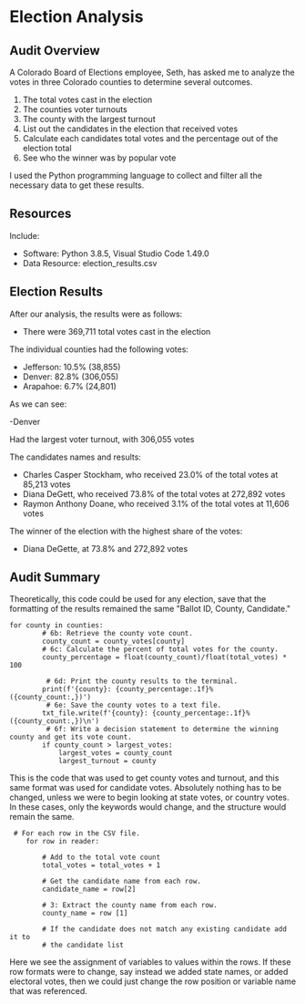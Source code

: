# Election Analysis

## Audit Overview

A Colorado Board of Elections employee, Seth, has asked me to analyze the votes in three Colorado counties to determine several outcomes.
1. The total votes cast in the election
2. The counties voter turnouts
3. The county with the largest turnout
4. List out the candidates in the election that received votes
5. Calculate each candidates total votes and the percentage out of the election total
6. See who the winner was by popular vote

I used the Python programming language to collect and filter all the necessary data to get these results.

## Resources

Include:

- Software: Python 3.8.5, Visual Studio Code 1.49.0
- Data Resource: election_results.csv

## Election Results 

After our analysis, the results were as follows:

- There were 369,711 total votes cast in the election

The individual counties had the following votes:

- Jefferson: 10.5% (38,855)
- Denver: 82.8% (306,055)
- Arapahoe: 6.7% (24,801)

As we can see:

-Denver

Had the largest voter turnout, with 306,055 votes

The candidates names and results:

- Charles Casper Stockham, who received 23.0% of the total votes at 85,213 votes
- Diana DeGett, who received 73.8% of the total votes at 272,892 votes
- Raymon Anthony Doane, who received 3.1% of the total votes at 11,606 votes

The winner of the election with the highest share of the votes:

- Diana DeGette, at 73.8% and 272,892 votes

## Audit Summary

Theoretically, this code could be used for any election, save that the formatting of the results remained the same "Ballot ID, County, Candidate."

```
for county in counties:
        # 6b: Retrieve the county vote count.
        county_count = county_votes[county]
        # 6c: Calculate the percent of total votes for the county.
        county_percentage = float(county_count)/float(total_votes) * 100

         # 6d: Print the county results to the terminal.
        print(f'{county}: {county_percentage:.1f}% ({county_count:,})')
         # 6e: Save the county votes to a text file.
        txt_file.write(f'{county}: {county_percentage:.1f}% ({county_count:,})\n')
         # 6f: Write a decision statement to determine the winning county and get its vote count.
        if county_count > largest_votes:
            largest_votes = county_count
            largest_turnout = county
```

This is the code that was used to get county votes and turnout, and this same format was used for candidate votes. Absolutely nothing has to be changed, unless
we were to begin looking at state votes, or country votes. In these cases, only the keywords would change, and the structure would remain the same. 

```
 # For each row in the CSV file.
    for row in reader:

        # Add to the total vote count
        total_votes = total_votes + 1

        # Get the candidate name from each row.
        candidate_name = row[2]

        # 3: Extract the county name from each row.
        county_name = row [1]

        # If the candidate does not match any existing candidate add it to
        # the candidate list
 ```
 
 Here we see the assignment of variables to values within the rows. If these row formats were to change, say instead we added state names, or added electoral votes, then we could just change the row position or variable name that was referenced.
